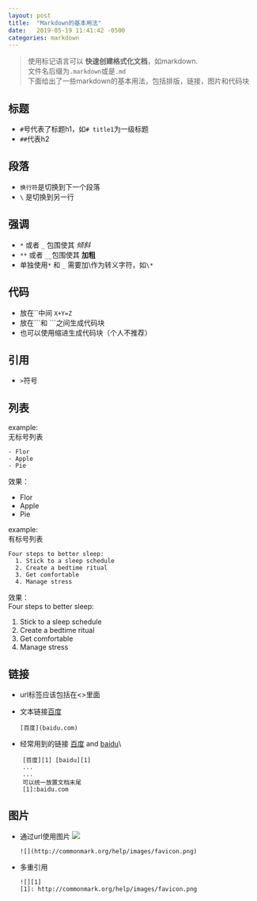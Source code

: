 ```yaml
---
layout: post
title:  "Markdown的基本用法"
date:   2019-05-19 11:41:42 -0500
categories: markdown
---
```


> 使用标记语言可以 __快速创建格式化文档__，如markdown.\
> 文件名后缀为`.markdown`或是`.md`\
> 下面给出了一些markdown的基本用法，包括排版，链接，图片和代码块

## 标题
  * `#`号代表了标题h1，如`# title1`为一级标题
  * `##`代表h2

## 段落
  * `换行符`是切换到下一个段落
  * `\` 是切换到另一行

## 强调
  * `*` 或者 `_` 包围使其 *倾斜*
  * `**` 或者 `__`包围使其 **加粗**
  * 单独使用`*` 和 `_` 需要加\作为转义字符，如`\*`

## 代码
  * 放在\`\`中间 `X+Y=Z`
  * 放在\`\`\`和 \`\`\`之间生成代码块
  * 也可以使用缩进生成代码块（个人不推荐）

## 引用
  * `>`符号

## 列表

example:\
无标号列表
```
- Flor
- Apple
- Pie
```
效果：
- Flor
- Apple
- Pie

example:\
有标号列表
```
Four steps to better sleep:
  1. Stick to a sleep schedule
  2. Create a bedtime ritual
  3. Get comfortable
  4. Manage stress
```
效果：\
Four steps to better sleep:
  1. Stick to a sleep schedule
  2. Create a bedtime ritual
  3. Get comfortable
  4. Manage stress

## 链接
  * url标签应该包括在<>里面
  * 文本链接[百度](baidu.com)


        [百度](baidu.com)

  * 经常用到的链接 [百度][1] and [baidu][1]\

[1]:baidu.com

        [百度][1] [baidu][1]
        ...
        ...
        可以统一放置文档末尾
        [1]:baidu.com

## 图片
  * 通过url使用图片
  ![](http://commonmark.org/help/images/favicon.png)


        ![](http://commonmark.org/help/images/favicon.png)

  * 多重引用  


        ![][1]
        [1]: http://commonmark.org/help/images/favicon.png

